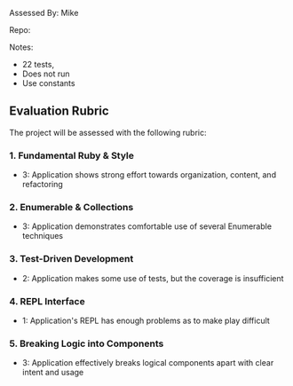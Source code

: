 Assessed By: Mike

Repo:

Notes:
* 22 tests, 
* Does not run
* Use constants

## Evaluation Rubric

The project will be assessed with the following rubric:

### 1. Fundamental Ruby & Style

* 3:  Application shows strong effort towards organization, content, and refactoring

### 2. Enumerable & Collections


* 3: Application demonstrates comfortable use of several Enumerable techniques

### 3. Test-Driven Development

* 2: Application makes some use of tests, but the coverage is insufficient


### 4. REPL Interface

* 1: Application's REPL has enough problems as to make play difficult

### 5. Breaking Logic into Components

* 3: Application effectively breaks logical components apart with clear intent and usage
